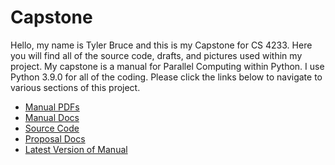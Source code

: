 # Capstone
Hello, my name is Tyler Bruce and this is my Capstone for CS 4233. Here you will find all of the source code, drafts, and pictures used within my project.
My capstone is a manual for Parallel Computing within Python. I use Python 3.9.0 for all of the coding. Please click the links below to navigate to various sections of this project.
 - [Manual PDFs](Manual/)
 - [Manual Docs](Manual/Microsoft%20Word%20Docs)
 - [Source Code](Source/)
 - [Proposal Docs](Proposal/)
 - [Latest Version of Manual](Manual/v2.5(unrevised)Manual%20for%20Parallel%20Computing%20in%20Python.pdf)
